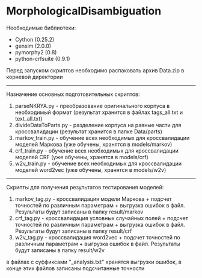 # MorphologicalDisambiguation

Необходимые библиотеки:
* Cython (0.25.2)
* gensim (2.0.0)
* pymorphy2 (0.8)
* python-crfsuite (0.9.1)

Перед запуском скриптов необходимо распаковать архив Data.zip в корневой директории

---

Назначение основных подготовительных скриптов:
1. parseNKRYA.py - преобразование оригинального корпуса в необходимый формат (результат хранится в файлах tags_all.txt и text_all.txt)
2. divideDataToParts.py - разделение корпуса на равные части для кроссвалидации (результат хранится в папке Data/parts)
3. markov_train.py - обучение всех необходимых для кроссвалидации моделей Маркова (уже обучены, хранятся в models/markov)
4. crf_train.py - обучение всех необходимых для кроссвалидации моделей CRF (уже обучены, хранятся в models/crf)
5. w2v_train.py - обучение всех необходимых для кроссвалидации моделей word2vec (уже обучены, хранятся в models/w2v)

---

Скрипты для получения результатов тестирования моделей:
1. markov_tag.py - кроссвалидация модели Маркова + подсчет точностей по различным параметрам + выгрузка ошибок в файл. Результаты будут записаны в папку result/markov
2. crf_tag.py - кроссвалидация условных случайных полей + подсчет точностей по различным параметрам + выгрузка ошибок в файл. Результаты будут записаны в папку result/crf
3. w2v_tag.py - кроссвалидация word2vec + подсчет точностей по различным параметрам + выгрузка ошибок в файл. Результаты будут записаны в папку result/w2v

в файлах с суффиксами "_analysis.txt" хранятся выгрузки ошибок, в конце этих файлов записаны подсчитанные точности
